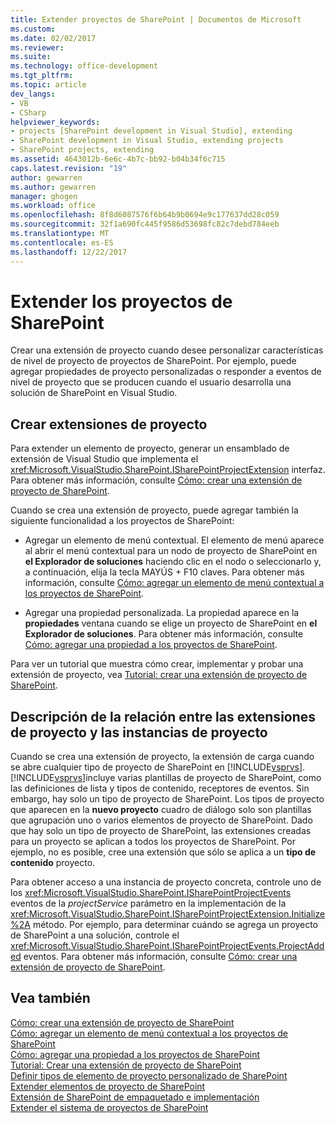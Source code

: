 ```yaml
---
title: Extender proyectos de SharePoint | Documentos de Microsoft
ms.custom: 
ms.date: 02/02/2017
ms.reviewer: 
ms.suite: 
ms.technology: office-development
ms.tgt_pltfrm: 
ms.topic: article
dev_langs:
- VB
- CSharp
helpviewer_keywords:
- projects [SharePoint development in Visual Studio], extending
- SharePoint development in Visual Studio, extending projects
- SharePoint projects, extending
ms.assetid: 4643012b-6e6c-4b7c-bb92-b04b34f6c715
caps.latest.revision: "19"
author: gewarren
ms.author: gewarren
manager: ghogen
ms.workload: office
ms.openlocfilehash: 8f8d6087576f6b64b9b0694e9c177637dd28c059
ms.sourcegitcommit: 32f1a690fc445f9586d53698fc82c7debd784eeb
ms.translationtype: MT
ms.contentlocale: es-ES
ms.lasthandoff: 12/22/2017
---
```

# <a name="extending-sharepoint-projects"></a>Extender los proyectos de SharePoint
  Crear una extensión de proyecto cuando desee personalizar características de nivel de proyecto de proyectos de SharePoint. Por ejemplo, puede agregar propiedades de proyecto personalizadas o responder a eventos de nivel de proyecto que se producen cuando el usuario desarrolla una solución de SharePoint en Visual Studio.  
  
## <a name="creating-project-extensions"></a>Crear extensiones de proyecto  
 Para extender un elemento de proyecto, generar un ensamblado de extensión de Visual Studio que implementa el <xref:Microsoft.VisualStudio.SharePoint.ISharePointProjectExtension> interfaz. Para obtener más información, consulte [Cómo: crear una extensión de proyecto de SharePoint](../sharepoint/how-to-create-a-sharepoint-project-extension.md).  
  
 Cuando se crea una extensión de proyecto, puede agregar también la siguiente funcionalidad a los proyectos de SharePoint:  
  
-   Agregar un elemento de menú contextual. El elemento de menú aparece al abrir el menú contextual para un nodo de proyecto de SharePoint en **el Explorador de soluciones** haciendo clic en el nodo o seleccionarlo y, a continuación, elija la tecla MAYÚS + F10 claves. Para obtener más información, consulte [Cómo: agregar un elemento de menú contextual a los proyectos de SharePoint](../sharepoint/how-to-add-a-shortcut-menu-item-to-sharepoint-projects.md).  
  
-   Agregar una propiedad personalizada. La propiedad aparece en la **propiedades** ventana cuando se elige un proyecto de SharePoint en **el Explorador de soluciones**. Para obtener más información, consulte [Cómo: agregar una propiedad a los proyectos de SharePoint](../sharepoint/how-to-add-a-property-to-sharepoint-projects.md).  
  
 Para ver un tutorial que muestra cómo crear, implementar y probar una extensión de proyecto, vea [Tutorial: crear una extensión de proyecto de SharePoint](../sharepoint/walkthrough-creating-a-sharepoint-project-extension.md).  
  
## <a name="understanding-the-relationship-between-project-extensions-and-project-instances"></a>Descripción de la relación entre las extensiones de proyecto y las instancias de proyecto  
 Cuando se crea una extensión de proyecto, la extensión de carga cuando se abre cualquier tipo de proyecto de SharePoint en [!INCLUDE[vsprvs](../sharepoint/includes/vsprvs-md.md)]. [!INCLUDE[vsprvs](../sharepoint/includes/vsprvs-md.md)]incluye varias plantillas de proyecto de SharePoint, como las definiciones de lista y tipos de contenido, receptores de eventos. Sin embargo, hay solo un tipo de proyecto de SharePoint. Los tipos de proyecto que aparecen en la **nuevo proyecto** cuadro de diálogo solo son plantillas que agrupación uno o varios elementos de proyecto de SharePoint. Dado que hay solo un tipo de proyecto de SharePoint, las extensiones creadas para un proyecto se aplican a todos los proyectos de SharePoint. Por ejemplo, no es posible, cree una extensión que sólo se aplica a un **tipo de contenido** proyecto.  
  
 Para obtener acceso a una instancia de proyecto concreta, controle uno de los <xref:Microsoft.VisualStudio.SharePoint.ISharePointProjectEvents> eventos de la *projectService* parámetro en la implementación de la <xref:Microsoft.VisualStudio.SharePoint.ISharePointProjectExtension.Initialize%2A> método. Por ejemplo, para determinar cuándo se agrega un proyecto de SharePoint a una solución, controle el <xref:Microsoft.VisualStudio.SharePoint.ISharePointProjectEvents.ProjectAdded> eventos. Para obtener más información, consulte [Cómo: crear una extensión de proyecto de SharePoint](../sharepoint/how-to-create-a-sharepoint-project-extension.md).  
  
## <a name="see-also"></a>Vea también  
 [Cómo: crear una extensión de proyecto de SharePoint](../sharepoint/how-to-create-a-sharepoint-project-extension.md)   
 [Cómo: agregar un elemento de menú contextual a los proyectos de SharePoint](../sharepoint/how-to-add-a-shortcut-menu-item-to-sharepoint-projects.md)   
 [Cómo: agregar una propiedad a los proyectos de SharePoint](../sharepoint/how-to-add-a-property-to-sharepoint-projects.md)   
 [Tutorial: Crear una extensión de proyecto de SharePoint](../sharepoint/walkthrough-creating-a-sharepoint-project-extension.md)   
 [Definir tipos de elemento de proyecto personalizado de SharePoint](../sharepoint/defining-custom-sharepoint-project-item-types.md)   
 [Extender elementos de proyecto de SharePoint](../sharepoint/extending-sharepoint-project-items.md)   
 [Extensión de SharePoint de empaquetado e implementación](../sharepoint/extending-sharepoint-packaging-and-deployment.md)   
 [Extender el sistema de proyectos de SharePoint](../sharepoint/extending-the-sharepoint-project-system.md)  
  
  